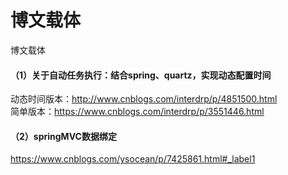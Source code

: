 # 博文载体
博文载体
#### （1）关于自动任务执行：结合spring、quartz，实现动态配置时间
动态时间版本：http://www.cnblogs.com/interdrp/p/4851500.html<br/>
简单版本：https://www.cnblogs.com/interdrp/p/3551446.html
#### （2）springMVC数据绑定
https://www.cnblogs.com/ysocean/p/7425861.html#_label1
